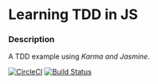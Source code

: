 # Learning TDD in JS

### Description

A TDD example using *Karma and Jasmine*.

[![CircleCI](https://circleci.com/gh/jcmlumacad/learning-tdd-js/tree/master.svg?style=svg)](https://circleci.com/gh/jcmlumacad/learning-tdd-js/tree/master)
[![Build Status](https://travis-ci.org/jcmlumacad/learning-tdd-js.svg?branch=master)](https://travis-ci.org/jcmlumacad/learning-tdd-js)